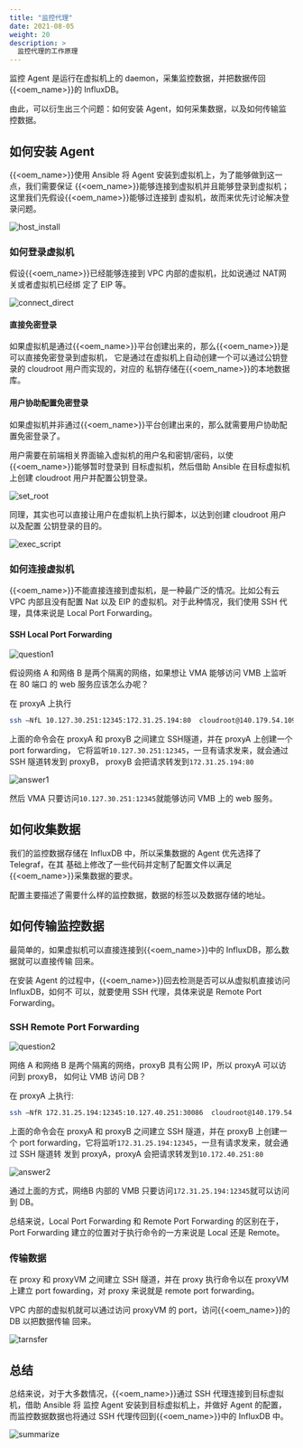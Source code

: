 ```yaml
---
title: "监控代理"
date: 2021-08-05
weight: 20
description: >
  监控代理的工作原理
---
```


监控 Agent 是运行在虚拟机上的 daemon，采集监控数据，并把数据传回{{<oem_name>}}的 InfluxDB。

由此，可以衍生出三个问题：如何安装 Agent，如何采集数据，以及如何传输监控数据。

## 如何安装 Agent

{{<oem_name>}}使用 Ansible 将 Agent 安装到虚拟机上，为了能够做到这一点，我们需要保证
{{<oem_name>}}能够连接到虚拟机并且能够登录到虚拟机；这里我们先假设{{<oem_name>}}能够过连接到
虚拟机，故而来优先讨论解决登录问题。

![host_install](../../images/20210805163249.png)

### 如何登录虚拟机

假设{{<oem_name>}}已经能够连接到 VPC 内部的虚拟机，比如说通过 NAT网关或者虚拟机已经绑
定了 EIP 等。

![connect_direct](../../images/20210805163416.png)

#### 直接免密登录

如果虚拟机是通过{{<oem_name>}}平台创建出来的，那么{{<oem_name>}}是可以直接免密登录到虚拟机，
它是通过在虚拟机上自动创建一个可以通过公钥登录的 cloudroot 用户而实现的，对应的
私钥存储在{{<oem_name>}}的本地数据库。

#### 用户协助配置免密登录

如果虚拟机并非通过{{<oem_name>}}平台创建出来的，那么就需要用户协助配置免密登录了。

用户需要在前端相关界面输入虚拟机的用户名和密钥/密码，以使{{<oem_name>}}能够暂时登录到
目标虚拟机，然后借助 Ansible 在目标虚拟机上创建 cloudroot 用户并配置公钥登录。

![set_root](../../images/20210805164138.png)

同理，其实也可以直接让用户在虚拟机上执行脚本，以达到创建 cloudroot 用户以及配置
公钥登录的目的。

![exec_script](../../images/20210805164239.png)

### 如何连接虚拟机

{{<oem_name>}}不能直接连接到虚拟机，是一种最广泛的情况。比如公有云 VPC 内部且没有配置
Nat 以及 EIP 的虚拟机。对于此种情况，我们使用 SSH 代理，具体来说是 Local Port 
Forwarding。

#### SSH Local Port Forwarding 

![question1](../../images/20210805165213.png)

假设网络 A 和网络 B 是两个隔离的网络，如果想让 VMA 能够访问 VMB 上监听在 80 端口
的 web 服务应该怎么办呢？

在 proxyA 上执行

```bash
ssh –NfL 10.127.30.251:12345:172.31.25.194:80  cloudroot@140.179.54.109
```


上面的命令会在 proxyA 和 proxyB 之间建立 SSH隧道，并在 proxyA 上创建一个 port forwarding，
它将监听`10.127.30.251:12345`，一旦有请求发来，就会通过 SSH 隧道转发到 proxyB，
proxyB 会把请求转发到`172.31.25.194:80`

![answer1](../../images/20210805165029.png)

然后 VMA 只要访问`10.127.30.251:12345`就能够访问 VMB 上的 web 服务。

## 如何收集数据

我们的监控数据存储在 InfluxDB 中，所以采集数据的 Agent 优先选择了 Telegraf，在其
基础上修改了一些代码并定制了配置文件以满足{{<oem_name>}}采集数据的要求。

配置主要描述了需要什么样的监控数据，数据的标签以及数据存储的地址。

## 如何传输监控数据

最简单的，如果虚拟机可以直接连接到{{<oem_name>}}中的 InfluxDB，那么数据就可以直接传输
回来。

在安装 Agent 的过程中，{{<oem_name>}}回去检测是否可以从虚拟机直接访问 InfluxDB，如何不
可以，就要使用 SSH 代理，具体来说是 Remote Port Forwarding。

### SSH Remote Port Forwarding

![question2](../../images/20210805165957.png)

网络 A 和网络 B 是两个隔离的网络，proxyB 具有公网 IP，所以 proxyA 可以访问到 proxyB，
如何让 VMB 访问 DB？

在 proxyA 上执行:
```bash
ssh –NfR 172.31.25.194:12345:10.127.40.251:30086  cloudroot@140.179.54.109
```

上面的命令会在 proxyA 和 proxyB 之间建立 SSH 隧道，并在 proxyB 上创建一个 port 
forwarding，它将监听`172.31.25.194:12345`，一旦有请求发来，就会通过 SSH 隧道转
发到 proxyA，proxyA 会把请求转发到`10.172.40.251:80`

![answer2](../../images/20210805170059.png)

通过上面的方式，网络B 内部的 VMB 只要访问`172.31.25.194:12345`就可以访问到 DB。

总结来说，Local Port Forwarding 和 Remote Port Forwarding 的区别在于，Port 
Forwarding 建立的位置对于执行命令的一方来说是 Local 还是 Remote。

### 传输数据

在 proxy 和 proxyVM 之间建立 SSH 隧道，并在 proxy 执行命令以在 proxyVM 上建立 
port fowarding，对 proxy 来说就是 remote port forwarding。

VPC 内部的虚拟机就可以通过访问 proxyVM 的 port，访问{{<oem_name>}}的 DB 以把数据传输
回来。


![tarnsfer](../../images/20210805170450.png)

## 总结

总结来说，对于大多数情况，{{<oem_name>}}通过 SSH 代理连接到目标虚拟机，借助 Ansible 将
监控 Agent 安装到目标虚拟机上，并做好 Agent 的配置，而监控数据数据也将通过 SSH 
代理传回到{{<oem_name>}}中的 InfluxDB 中。

![summarize](../../images/20210805170928.png)

